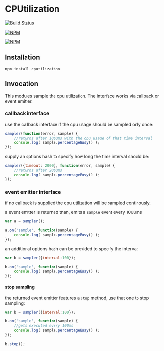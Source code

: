 # CPUtilization

[![Build Status](https://travis-ci.org/zaphod1984/cputilization.png)](https://travis-ci.org/zaphod1984/cputilization)

[![NPM](https://nodei.co/npm/cputilization.png)](https://nodei.co/npm/cputilization/)

[![NPM](https://nodei.co/npm-dl/cputilization.png?months=3)](https://nodei.co/npm/cputilization/)

## Installation

```
npm install cputilization
```

## Invocation

This modules sample the cpu utilization.
The interface works via callback or event emitter.

### callback interface
use the callback interface if the cpu usage should be sampled only once:

````javascript
sampler(function(error, sample) {
    //returns after 1000ms with the cpu usage of that time interval
    console.log( sample.percentageBusy() );
});
````

supply an options hash to specify how long the time interval should be:
````javascript
sampler({timeout: 2000}, function(error, sample) {
    //returns after 2000ms
    console.log( sample.percentageBusy() );
});
````

### event emitter interface
if no callback is supplied the cpu utilization will be sampled continously.

a event emitter is returned than, emits a `sample` event every 1000ms

````javascript
var a = sampler();

a.on('sample', function(sample) {
    console.log( sample.percentageBusy() );
});
````

an additional options hash can be provided to specify the interval:
````javascript
var b = sampler({interval:100});

b.on('sample', function(sample) {
    console.log( sample.percentageBusy() );
});
````

#### stop sampling
the returned event emitter features a `stop` method, use that one to stop sampling:

````javascript
var b = sampler({interval:100});

b.on('sample', function(sample) {
    //gets executed every 100ms
    console.log( sample.percentageBusy() );
});

b.stop();
````
